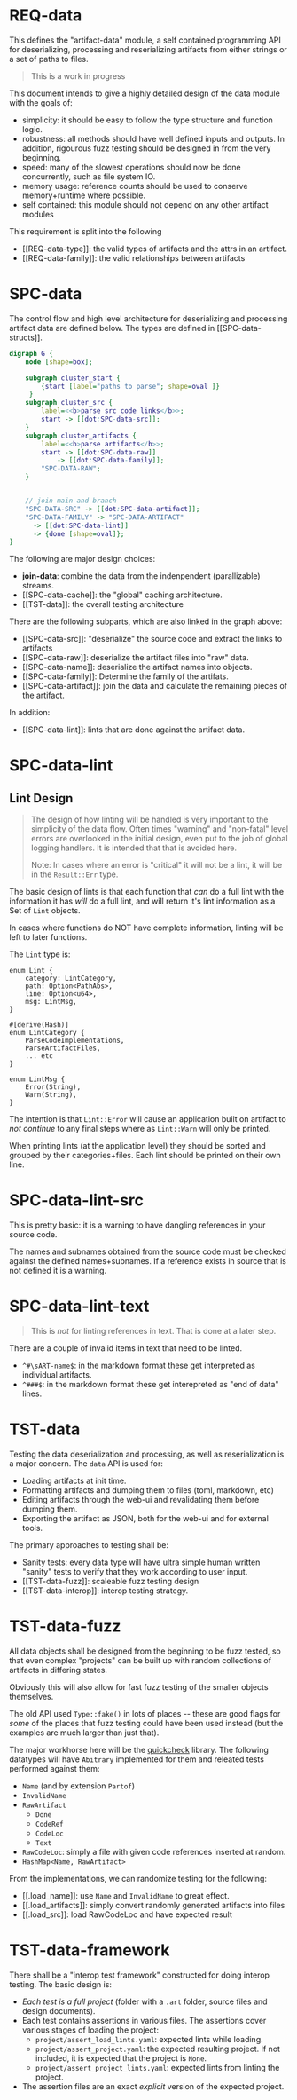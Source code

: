 # REQ-data
This defines the "artifact-data" module, a self contained programming API for
deserializing, processing and reserializing artifacts from either strings or a
set of paths to files.

> This is a work in progress

This document intends to give a highly detailed design of
the data module with the goals of:
- simplicity: it should be easy to follow the type structure and function
  logic.
- robustness: all methods should have well defined inputs and outputs. In
  addition, rigourous fuzz testing should be designed in from the very
  beginning.
- speed: many of the slowest operations should now be done concurrently,
  such as file system IO.
- memory usage: reference counts should be used to conserve memory+runtime
  where possible.
- self contained: this module should not depend on any other artifact modules

This requirement is split into the following
- [[REQ-data-type]]: the valid types of artifacts and the attrs in an artifact.
- [[REQ-data-family]]: the valid relationships between artifacts

# SPC-data
The control flow and high level architecture for deserializing and processing
artifact data are defined below. The types are defined in [[SPC-data-structs]].

```dot
digraph G {
    node [shape=box];

    subgraph cluster_start {
        {start [label="paths to parse"; shape=oval ]}
     }
    subgraph cluster_src {
        label=<<b>parse src code links</b>>;
        start -> [[dot:SPC-data-src]];
    }
    subgraph cluster_artifacts {
        label=<<b>parse artifacts</b>>;
        start -> [[dot:SPC-data-raw]]
            -> [[dot:SPC-data-family]];
        "SPC-DATA-RAW";
    }


    // join main and branch
    "SPC-DATA-SRC" -> [[dot:SPC-data-artifact]];
    "SPC-DATA-FAMILY" -> "SPC-DATA-ARTIFACT"
      -> [[dot:SPC-data-lint]]
      -> {done [shape=oval]};
}
```

The following are major design choices:
- **join-data**: combine the data from the indenpendent (parallizable) streams.
- [[SPC-data-cache]]: the "global" caching architecture.
- [[TST-data]]: the overall testing architecture

There are the following subparts, which are also linked in the graph above:
- [[SPC-data-src]]: "deserialize" the source code and extract the links to
  artifacts
- [[SPC-data-raw]]: deserialize the artifact files into "raw" data.
- [[SPC-data-name]]: deserialize the artifact names into objects.
- [[SPC-data-family]]: Determine the family of the artifats.
- [[SPC-data-artifact]]: join the data and calculate the remaining pieces of
  the artifact.

In addition:
- [[SPC-data-lint]]: lints that are done against the artifact data.

# SPC-data-lint
## Lint Design

> The design of how linting will be handled is very important to the simplicity
> of the data flow. Often times "warning" and "non-fatal" level errors are
> overlooked in the initial design, even put to the job of global logging
> handlers. It is intended that that is avoided here.
>
> Note: In cases where an error is "critical" it will not be a lint, it will be
> in the `Result::Err` type.

The basic design of lints is that each function that *can* do a full lint with
the information it has *will* do a full lint, and will return it's lint
information as a Set of `Lint` objects.

In cases where functions do NOT have complete information, linting will be left
to later functions.

The `Lint` type is:
```
enum Lint {
    category: LintCategory,
    path: Option<PathAbs>,
    line: Option<u64>,
    msg: LintMsg,
}

#[derive(Hash)]
enum LintCategory {
    ParseCodeImplementations,
    ParseArtifactFiles,
    ... etc
}

enum LintMsg {
    Error(String),
    Warn(String),
}
```

The intention is that `Lint::Error` will cause an application built on artifact
to *not continue* to any final steps where as `Lint::Warn` will only be printed.

When printing lints (at the application level) they should be sorted and
grouped by their categories+files. Each lint should be printed on their own
line.

# SPC-data-lint-src
This is pretty basic: it is a warning to have dangling references in your
source code.

The names and subnames obtained from the source code must be checked against
the defined names+subnames. If a reference exists in source that is not defined
it is a warning.

# SPC-data-lint-text
> This is *not* for linting references in text. That is done at a later step.

There are a couple of invalid items in text that need to be linted.

- `^#\sART-name$`: in the markdown format these get interpreted as individual artifacts.
- `^###$`: in the markdown format these get interepreted as "end of data" lines.

# TST-data
Testing the data deserialization and processing, as well as reserialization is a major
concern. The `data` API is used for:
- Loading artifacts at init time.
- Formatting artifacts and dumping them to files (toml, markdown, etc)
- Editing artifacts through the web-ui and revalidating them before dumping them.
- Exporting the artifact as JSON, both for the web-ui and for external tools.

The primary approaches to testing shall be:
- Sanity tests: every data type will have ultra simple human written
  "sanity" tests to verify that they work according to user input.
- [[TST-data-fuzz]]: scaleable fuzz testing design
- [[TST-data-interop]]: interop testing strategy.

# TST-data-fuzz
All data objects shall be designed from the beginning to be fuzz tested, so
that even complex "projects" can be built up with random collections of
artifacts in differing states.

Obviously this will also allow for fast fuzz testing of the smaller objects themselves.

The old API used `Type::fake()` in lots of places -- these are good flags for *some* of
the places that fuzz testing could have been used instead (but the examples are much
larger than just that).

The major workhorse here will be the [quickcheck][1] library. The following datatypes
will have `Abitrary` implemented for them and releated tests performed against them:
- `Name` (and by extension `Partof`)
- `InvalidName`
- `RawArtifact`
  - `Done`
  - `CodeRef`
  - `CodeLoc`
  - `Text`
- `RawCodeLoc`: simply a file with given code references inserted at random.
- `HashMap<Name, RawArtifact>`

From the implementations, we can randomize testing for the following:
- [[.load_name]]: use `Name` and `InvalidName` to great effect.
- [[.load_artifacts]]: simply convert randomly generated artifacts into files
- [[.load_src]]: load RawCodeLoc and have expected result


[1]: https://docs.rs/quickcheck/0.4.2/quickcheck/

# TST-data-framework
There shall be a "interop test framework" constructed for doing interop testing.
The basic design is:
- *Each test is a full project* (folder with a `.art` folder, source files and
  design documents).
- Each test contains assertions in various files. The assertions cover various
  stages of loading the project:
  - `project/assert_load_lints.yaml`: expected lints while loading.
  - `project/assert_project.yaml`: the expected resulting project. If not included,
    it is expected that the project is `None`.
  - `project/assert_project_lints.yaml`: expected lints from linting the project.
- The assertion files are an exact *explicit* version of the expected project.
